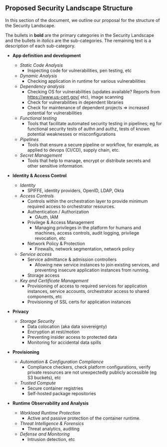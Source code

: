 ## Proposed Security Landscape Structure
In this section of the document, we outline our proposal for the structure of
the Security Landscape.

The bullets in **bold** are the primary categories in the Security Landscape and
the bullets in _italics_ are the sub-categories. The remaining text is a
description of each sub-category.

- **App definition and development**
  - _Static Code Analysis_
    - Inspecting code for vulnerabilities, pen testing, etc
  - _Dynamic Analysis_
    - Checking application in runtime for various vulnerabilities
  - _Dependency analysis_
    - Checking OS for vulnerabilities (updates available? Reports from
      https://www.us-cert.gov/ etc), image scanning
    - Check for vulnerabilities in dependent libraries
    - Check for maintenance of dependent projects => increased potential for
      vulnerabilities
  - _Functional testing_
    - Tools that facilitate automated security testing in pipelines; eg for
      functional security tests of authn and authz, tests of known potential
      weaknesses or misconfigurations
  - _Pipelines_
    - Tools that ensure a secure pipeline or workflow, for example, as applied
      to devops (CI/CD), supply chain, etc.
  - _Secret Management_
    - Tools that help to manage, encrypt or distribute secrets and other
      sensitive information.

- **Identity & Access Control**
  - _Identity_
    - SPIFFE, identity providers, OpenID, LDAP, Okta
  - _Access Controls_
    - Controls within the orchestration layer to provide minimum required access
      to orchestrator resources.
    - Authentication / Authorization
      - OAuth, IAM
    - Privilege & Access Management
      - Managing privileges in the platform for humans and machines, access
        controls, audit logging, privilege revocation, etc
    - Network Policy & Protection
      - Firewalls, network segmentation, network policy
  - _Service access_
    - Service admittance & admission controllers
      - Allowing new service instances to join existing services, and preventing
        insecure application instances from running.
    - Storage access
  - _Key and Certificate Management_
    - Provisioning of access to required services for application instances,
      service accounts, orchestrator access to shared components, etc
    - Provisioning of SSL certs for application instances

- **Privacy**
  - _Storage Security_
    - Data colocation (aka data sovereignty)
    - Encryption at rest/motion
    - Preventing insider access to protected data
    - Monitoring for accidental data spills

- **Provisioning**
  - _Automation & Configuration Compliance_
    - Compliance checkers, check platform configurations, verify private
      resources are not unexpectedly publicly accessible (eg S3 buckets), etc
  - _Trusted Compute_
    - Secure container registries
    - Self-hosted package repositories

- **Runtime Observability and Analysis**
  - _Workload Runtime Protection_
    - Active and passive protection of the container runtime.
  - _Threat Intelligence & Forensics_
    - Threat analytics, auditing
  - _Defense and Monitoring_
    - Intrusion detection, etc

